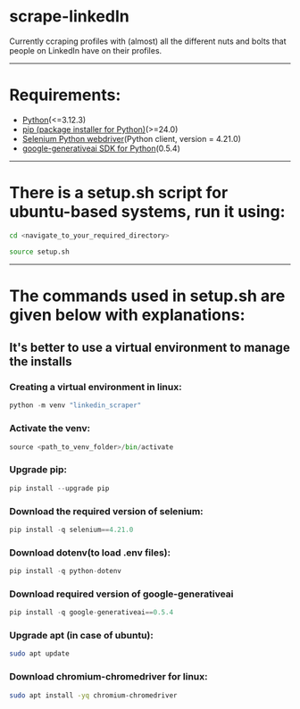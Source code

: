 # scrape-linkedIn

Currently ccraping profiles with (almost) all the different nuts and bolts that people on LinkedIn have on their profiles.

---

# Requirements:

- [Python](https://www.python.org/downloads/release/python-3123/)(<=3.12.3)
- [pip (package installer for Python)](https://pypi.org/project/pip/24.0/)(>=24.0)
- [Selenium Python webdriver](https://pypi.org/project/selenium/)(Python client, version = 4.21.0)
- [google-generativeai SDK for Python](https://pypi.org/project/google-generativeai/)(0.5.4)

---

# There is a setup.sh script for ubuntu-based systems, run it using:

```sh
cd <navigate_to_your_required_directory>
```

```sh
source setup.sh
```

---

# The commands used in setup.sh are given below with explanations:

## It's better to use a virtual environment to manage the installs

### Creating a virtual environment in linux:

```py
python -m venv "linkedin_scraper"
```

### Activate the venv:

```py
source <path_to_venv_folder>/bin/activate
```

### Upgrade pip:

```py
pip install --upgrade pip
```

### Download the required version of selenium:

```py
pip install -q selenium==4.21.0
```

### Download dotenv(to load .env files):

```py
pip install -q python-dotenv
```

### Download required version of google-generativeai

```py
pip install -q google-generativeai==0.5.4
```

### Upgrade apt (in case of ubuntu):

```sh
sudo apt update
```

### Download chromium-chromedriver for linux:

```sh
sudo apt install -yq chromium-chromedriver
```
